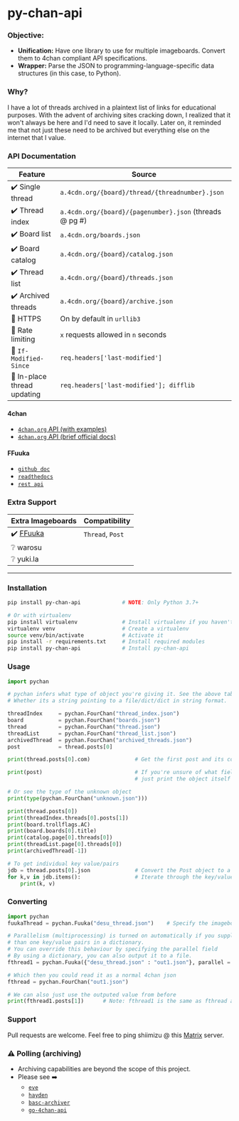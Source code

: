 # py-chan-api

### Objective:
- **Unification:** Have one library to use for multiple imageboards. Convert them to 4chan compliant API specifications.
- **Wrapper:** Parse the JSON to programming-language-specific data structures (in this case, to Python).

### Why?
I have a lot of threads archived in a plaintext list of links for educational purposes. With the advent of archiving sites cracking down, I realized that it won't always be here and I'd need to save it locally. Later on, it reminded me that not just these need to be archived but everything else on the internet that I value.

### API Documentation
|   Feature                     |                        Source                             |
|-------------------------------|-----------------------------------------------------------|
|   ✔️ Single thread             |`a.4cdn.org/{board}/thread/{threadnumber}.json`            |
|   ✔️ Thread index                |`a.4cdn.org/{board}/{pagenumber}.json` (threads @ pg #)    |
|   ✔️ Board list                  |`a.4cdn.org/boards.json`                                   |
|   ✔️ Board catalog             |`a.4cdn.org/{board}/catalog.json`                          |
|   ✔️ Thread list                 |`a.4cdn.org/{board}/threads.json`                          |
|  ✔️ Archived threads            |`a.4cdn.org/{board}/archive.json`                          |
|  🚧 HTTPS                       |On by default in `urllib3`                                 |
|  🚧 Rate limiting               |`x` requests allowed in `n` seconds                        |
|  🚧 `If-Modified-Since`         |`req.headers['last-modified']`                             |
|  🚧 In-place thread updating |`req.headers['last-modified']; difflib`                    |

#### 4chan
* [`4chan.org` API (with examples)](https://github.com/catamphetamine/captchan/blob/master/docs/4chan.org.md)
* [`4chan.org` API (brief official docs)](https://github.com/4chan/4chan-API)

#### FFuuka
* [`github doc`](https://github.com/FoolCode/FoolFuuka-docs/blob/master/code_guide/documentation/api.rst)
* [`readthedocs`](https://foolfuuka.readthedocs.io/en/latest/code_guide/documentation/api.html)
* [`rest api`](https://4plebs.texh/foolfuuka)

### Extra Support
|**Extra Imageboards** | Compatibility |
|-------------------------------|----------|
|✔️ [FFuuka](https://archive.4plebs.org/_/articles/credits/#archives)|  `Thread`, `Post` |
|❔ warosu|
|❔ yuki.la |

---

### Installation
```bash
pip install py-chan-api             # NOTE: Only Python 3.7+

# Or with virtualenv
pip install virtualenv              # Install virtualenv if you haven't already
virtualenv venv                     # Create a virtualenv
source venv/bin/activate            # Activate it
pip install -r requirements.txt     # Install required modules
pip install py-chan-api             # Install py-chan-api
```
### Usage

```python
import pychan

# pychan infers what type of object you're giving it. See the above table.
# Whether its a string pointing to a file/dict/dict in string format.

threadIndex     = pychan.FourChan("thread_index.json")
board           = pychan.FourChan("boards.json")
thread          = pychan.FourChan("thread.json")
threadList      = pychan.FourChan("thread_list.json")
archivedThread  = pychan.FourChan("archived_threads.json")
post            = thread.posts[0]

print(thread.posts[0].com)              # Get the first post and its comment

print(post)                             # If you're unsure of what fields to call
                                        # just print the object itself to see a list of key/values

# Or see the type of the unknown object
print(type(pychan.FourChan("unknown.json")))

print(thread.posts[0])
print(threadIndex.threads[0].posts[1])
print(board.trollflags.AC)
print(board.boards[0].title)
print(catalog.page[0].threads[0])
print(threadList.page[0].threads[0])
print(archivedThread[-1])

# To get individual key value/pairs
jdb = thread.posts[0].json              # Convert the Post object to a dictionary
for k,v in jdb.items():                 # Iterate through the key/value pairs
    print(k, v)
```
### Converting
```python
import pychan
fuukaThread = pychan.Fuuka("desu_thread.json")    # Specify the imageboard implementation

# Parallelism (multiprocessing) is turned on automatically if you supply more
# than one key/value pairs in a dictionary.
# You can override this behaviour by specifying the parallel field
# By using a dictionary, you can also output it to a file.
fthread1 = pychan.Fuuka({"desu_thread.json" : "out1.json"}, parallel = True)

# Which then you could read it as a normal 4chan json
fthread = pychan.FourChan("out1.json")

# We can also just use the outputed value from before
print(fthread1.posts[1])      # Note: fthread1 is the same as fthread and fuukaThread
```

### Support
Pull requests are welcome.
Feel free to ping shiimizu @ this [Matrix](https://matrix.to/#/#bibanon-chat:matrix.org) server.


### ⚠️ Polling (archiving)
- Archiving capabilities are beyond the scope of this project.
- Please see ➡️
  - [`eve`](https://github.com/bibanon/eve)
  - [`hayden`](https://github.com/bbepis/Hayden)
  - [`basc-archiver`](https://github.com/bibanon/BASC-Archiver)
  - [`go-4chan-api`](https://github.com/moshee/go-4chan-api)
